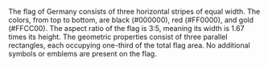 The flag of Germany consists of three horizontal stripes of equal width. The colors, from top to bottom, are black (#000000), red (#FF0000), and gold (#FFCC00). The aspect ratio of the flag is 3:5, meaning its width is 1.67 times its height. The geometric properties consist of three parallel rectangles, each occupying one-third of the total flag area. No additional symbols or emblems are present on the flag.